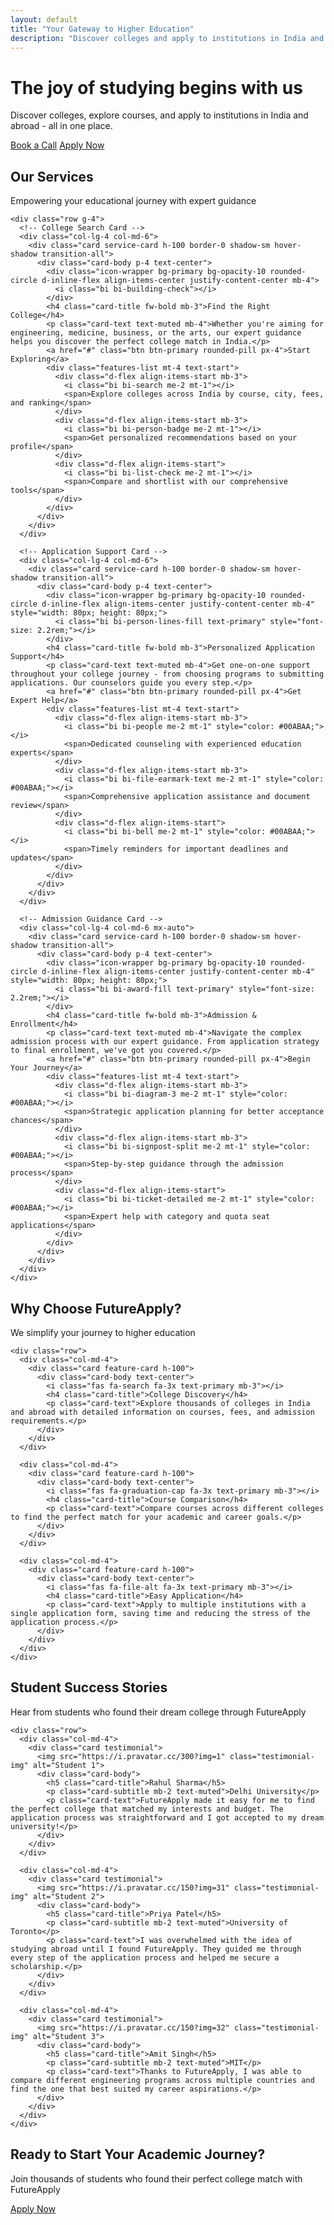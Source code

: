 ```yaml
---
layout: default
title: "Your Gateway to Higher Education"
description: "Discover colleges and apply to institutions in India and abroad with FutureApply"
---
```


<!-- Hero Section -->
<div class="hero-section">
  <div class="container">
    <div class="hero-content">
      <h1 class="display-4 fw-bold mb-4">The joy of studying begins with us</h1>
      <p class="lead mb-4">Discover colleges, explore courses, and apply to institutions in India and abroad - all in one place.</p>
      <div class="d-flex justify-content-center gap-3">
        <a href="{{ '/contact/' | relative_url }}" class="btn btn-primary btn-lg">Book a Call</a>
        <a href="{{ '/application/' | relative_url }}" class="btn btn-outline-light btn-lg">Apply Now</a>
      </div>
    </div>
  </div>
</div>

<!-- Our Services Section -->
<section class="services-section py-5 bg-light">
  <div class="container">
    <div class="text-center mb-5">
      <h2 class="fw-bold">Our Services</h2>
      <p class="lead text-muted">Empowering your educational journey with expert guidance</p>
    </div>
    
    <div class="row g-4">
      <!-- College Search Card -->
      <div class="col-lg-4 col-md-6">
        <div class="card service-card h-100 border-0 shadow-sm hover-shadow transition-all">
          <div class="card-body p-4 text-center">
            <div class="icon-wrapper bg-primary bg-opacity-10 rounded-circle d-inline-flex align-items-center justify-content-center mb-4">
              <i class="bi bi-building-check"></i>
            </div>
            <h4 class="card-title fw-bold mb-3">Find the Right College</h4>
            <p class="card-text text-muted mb-4">Whether you're aiming for engineering, medicine, business, or the arts, our expert guidance helps you discover the perfect college match in India.</p>
            <a href="#" class="btn btn-primary rounded-pill px-4">Start Exploring</a>
            <div class="features-list mt-4 text-start">
              <div class="d-flex align-items-start mb-3">
                <i class="bi bi-search me-2 mt-1"></i>
                <span>Explore colleges across India by course, city, fees, and ranking</span>
              </div>
              <div class="d-flex align-items-start mb-3">
                <i class="bi bi-person-badge me-2 mt-1"></i>
                <span>Get personalized recommendations based on your profile</span>
              </div>
              <div class="d-flex align-items-start">
                <i class="bi bi-list-check me-2 mt-1"></i>
                <span>Compare and shortlist with our comprehensive tools</span>
              </div>
            </div>
          </div>
        </div>
      </div>

      <!-- Application Support Card -->
      <div class="col-lg-4 col-md-6">
        <div class="card service-card h-100 border-0 shadow-sm hover-shadow transition-all">
          <div class="card-body p-4 text-center">
            <div class="icon-wrapper bg-primary bg-opacity-10 rounded-circle d-inline-flex align-items-center justify-content-center mb-4" style="width: 80px; height: 80px;">
              <i class="bi bi-person-lines-fill text-primary" style="font-size: 2.2rem;"></i>
            </div>
            <h4 class="card-title fw-bold mb-3">Personalized Application Support</h4>
            <p class="card-text text-muted mb-4">Get one-on-one support throughout your college journey - from choosing programs to submitting applications. Our counselors guide you every step.</p>
            <a href="#" class="btn btn-primary rounded-pill px-4">Get Expert Help</a>
            <div class="features-list mt-4 text-start">
              <div class="d-flex align-items-start mb-3">
                <i class="bi bi-people me-2 mt-1" style="color: #00ABAA;"></i>
                <span>Dedicated counseling with experienced education experts</span>
              </div>
              <div class="d-flex align-items-start mb-3">
                <i class="bi bi-file-earmark-text me-2 mt-1" style="color: #00ABAA;"></i>
                <span>Comprehensive application assistance and document review</span>
              </div>
              <div class="d-flex align-items-start">
                <i class="bi bi-bell me-2 mt-1" style="color: #00ABAA;"></i>
                <span>Timely reminders for important deadlines and updates</span>
              </div>
            </div>
          </div>
        </div>
      </div>

      <!-- Admission Guidance Card -->
      <div class="col-lg-4 col-md-6 mx-auto">
        <div class="card service-card h-100 border-0 shadow-sm hover-shadow transition-all">
          <div class="card-body p-4 text-center">
            <div class="icon-wrapper bg-primary bg-opacity-10 rounded-circle d-inline-flex align-items-center justify-content-center mb-4" style="width: 80px; height: 80px;">
              <i class="bi bi-award-fill text-primary" style="font-size: 2.2rem;"></i>
            </div>
            <h4 class="card-title fw-bold mb-3">Admission & Enrollment</h4>
            <p class="card-text text-muted mb-4">Navigate the complex admission process with our expert guidance. From application strategy to final enrollment, we've got you covered.</p>
            <a href="#" class="btn btn-primary rounded-pill px-4">Begin Your Journey</a>
            <div class="features-list mt-4 text-start">
              <div class="d-flex align-items-start mb-3">
                <i class="bi bi-diagram-3 me-2 mt-1" style="color: #00ABAA;"></i>
                <span>Strategic application planning for better acceptance chances</span>
              </div>
              <div class="d-flex align-items-start mb-3">
                <i class="bi bi-signpost-split me-2 mt-1" style="color: #00ABAA;"></i>
                <span>Step-by-step guidance through the admission process</span>
              </div>
              <div class="d-flex align-items-start">
                <i class="bi bi-ticket-detailed me-2 mt-1" style="color: #00ABAA;"></i>
                <span>Expert help with category and quota seat applications</span>
              </div>
            </div>
          </div>
        </div>
      </div>
    </div>
  </div>
</section>

<!-- Features Section -->
<section class="py-5">
  <div class="container">
    <div class="text-center mb-5">
      <h2 class="fw-bold">Why Choose FutureApply?</h2>
      <p class="lead text-muted">We simplify your journey to higher education</p>
    </div>
    
    <div class="row">
      <div class="col-md-4">
        <div class="card feature-card h-100">
          <div class="card-body text-center">
            <i class="fas fa-search fa-3x text-primary mb-3"></i>
            <h4 class="card-title">College Discovery</h4>
            <p class="card-text">Explore thousands of colleges in India and abroad with detailed information on courses, fees, and admission requirements.</p>
          </div>
        </div>
      </div>
      
      <div class="col-md-4">
        <div class="card feature-card h-100">
          <div class="card-body text-center">
            <i class="fas fa-graduation-cap fa-3x text-primary mb-3"></i>
            <h4 class="card-title">Course Comparison</h4>
            <p class="card-text">Compare courses across different colleges to find the perfect match for your academic and career goals.</p>
          </div>
        </div>
      </div>
      
      <div class="col-md-4">
        <div class="card feature-card h-100">
          <div class="card-body text-center">
            <i class="fas fa-file-alt fa-3x text-primary mb-3"></i>
            <h4 class="card-title">Easy Application</h4>
            <p class="card-text">Apply to multiple institutions with a single application form, saving time and reducing the stress of the application process.</p>
          </div>
        </div>
      </div>
    </div>
  </div>
</section>

<!-- Testimonials Section -->
<section id="testimonials" class="py-5 bg-light">
  <div class="container">
    <div class="text-center">
      <h2 class="section-title fw-bold">Student Success Stories</h2>
      <p class="section-subtitle">Hear from students who found their dream college through FutureApply</p>
    </div>
    
    <div class="row">
      <div class="col-md-4">
        <div class="card testimonial">
          <img src="https://i.pravatar.cc/300?img=1" class="testimonial-img" alt="Student 1">
          <div class="card-body">
            <h5 class="card-title">Rahul Sharma</h5>
            <p class="card-subtitle mb-2 text-muted">Delhi University</p>
            <p class="card-text">FutureApply made it easy for me to find the perfect college that matched my interests and budget. The application process was straightforward and I got accepted to my dream university!</p>
          </div>
        </div>
      </div>
      
      <div class="col-md-4">
        <div class="card testimonial">
          <img src="https://i.pravatar.cc/150?img=31" class="testimonial-img" alt="Student 2">
          <div class="card-body">
            <h5 class="card-title">Priya Patel</h5>
            <p class="card-subtitle mb-2 text-muted">University of Toronto</p>
            <p class="card-text">I was overwhelmed with the idea of studying abroad until I found FutureApply. They guided me through every step of the application process and helped me secure a scholarship.</p>
          </div>
        </div>
      </div>
      
      <div class="col-md-4">
        <div class="card testimonial">
          <img src="https://i.pravatar.cc/150?img=32" class="testimonial-img" alt="Student 3">
          <div class="card-body">
            <h5 class="card-title">Amit Singh</h5>
            <p class="card-subtitle mb-2 text-muted">MIT</p>
            <p class="card-text">Thanks to FutureApply, I was able to compare different engineering programs across multiple countries and find the one that best suited my career aspirations.</p>
          </div>
        </div>
      </div>
    </div>
  </div>
</section>

<!-- Call to Action -->
<section class="py-5 bg-primary text-white">
  <div class="container text-center">
    <h2 class="fw-bold mb-3">Ready to Start Your Academic Journey?</h2>
    <p class="lead mb-4">Join thousands of students who found their perfect college match with FutureApply</p>
    <a href="{{ '/application/' | relative_url }}" class="btn btn-outline-light btn-lg">Apply Now</a>
  </div>
</section>
